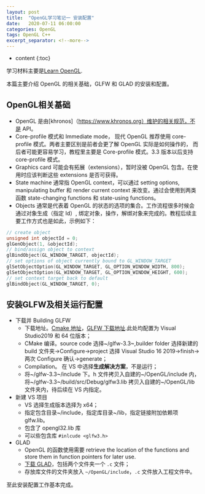 ```yaml
---
layout: post
title:  "OpenGL学习笔记一 安装配置"
date:   2020-07-11 06:00:00
categories: OpenGL
tags: OpenGL C++
excerpt_separator: <!--more-->
---
```


* content
{:toc}

学习材料主要是[Learn OpenGL](https://github.com/JoeyDeVries/LearnOpenGL).

本篇主要介绍 OpenGL 的相关基础，GLFW 和 GLAD 的安装和配置。
<!--more-->

## OpenGL相关基础
* OpenGL 是由[khronos]（https://www.khronos.org）维护的相关规范，不是 API。
* Core-profile 模式和 Immediate mode， 现代 OpenGL 推荐使用 core-profile 模式。两者主要区别是前者会更了解 OpenGL 实际是如何操作的， 而后者可能更容易学习，教程里主要是 Core-profile 模式。3.3 版本以后支持 core-profile 模式。
* Graphics card 可能会有拓展（extensions），暂时没被 OpenGL 包含。在使用时应该判断这些 extensions 是否可获得。
* State machine 通常指 OpenGL context，可以通过 setting options, manipulating buffer 和 render current context 来改变。通过会使用到两类函数 state-changing functions 和 state-using functions。
* Objects 通常是代表着 OpenGL 的状态的选项的集合。工作流程很多时候会通过对象生成（指定 Id）, 绑定对象，操作，解绑对象来完成的。教程后续主要工作方式也是如此，示例如下：
```cpp
// create object
unsigned int objectId = 0;
glGenObject(1, &objectId);
// bind/assign object to context
glBindObject(GL_WINDOW_TARGET, objectId);
// set options of object currently bound to GL_WINDOW_TARGET
glSetObjectOption(GL_WINDOW_TARGET, GL_OPTION_WINDOW_WIDTH, 800);
glSetObjectOption(GL_WINDOW_TARGET, GL_OPTION_WINDOW_HEIGHT, 600);
// set context target back to default
glBindObject(GL_WINDOW_TARGET, 0);
```

## 安装GLFW及相关运行配置
* 下载并 Building GLFW
   * 下载地址。[Cmake 地址](https://www.cmake.org/cmake/resources/software.html)，[GLFW 下载地址](https://www.glfw.org/download.html).此处均配置为 Visual Studio2019 和 64 位版本；
   * CMake 编译。source code 选择~/glfw-3.3~,builder folder 选择新建的 build 文件夹->Configure->project 选择 Visual Studio 16 2019->finish->两次 Configure 确认->generate；
   * Compilation。 在 VS 中选择**生成解决方案**，不是运行；
   * 将~/glfw-3.3~/include 下。h 文件拷贝入自建的~/OpenGL/include 内，将~/glfw-3.3~/build/src/Debug/glfw3.lib 拷贝入自建的~/OpenGL/lib 文件夹内，待后续在 VS 内指定。
* 新建 VS 项目
   * VS 选择生成版本选择为 x64；
   * 指定包含目录~/include，指定库目录~/lib，指定链接附加依赖项 glfw.lib。
   * 包含了 opengl32.lib 库
   * 可以些包含库 `#inlcude <glfw3.h>`
* GLAD
   * OpenGL 的函数使用需要 retrieve the location of the functions and store them in function pointers for later use.
   * [下载 GLAD](https://glad.dav1d.de/)，包括两个文件夹一个 `.c` 文件；
   * 存放库文件的文件夹放入 `~/OpenGL/include`，`.c` 文件放入工程文件中。

至此安装配置工作基本完成。
